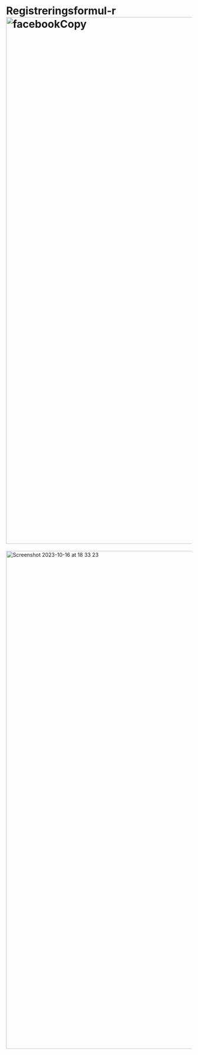 # Registreringsformul-r<img width="1426" alt="facebookCopy" src="https://github.com/AleksandraRusak/Registreringsformul-r/assets/112869405/5a1bedfd-7bc4-49fe-9d3a-c344a42b6d44">
<img width="1348" alt="Screenshot 2023-10-16 at 18 33 23" src="https://github.com/AleksandraRusak/Registreringsformul-r/assets/112869405/ccf0922d-5136-4bd2-999c-dd391c45210d">
